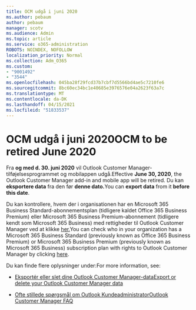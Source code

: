 ```yaml
---
title: OCM udgå i juni 2020
ms.author: pebaum
author: pebaum
manager: scotv
ms.audience: Admin
ms.topic: article
ms.service: o365-administration
ROBOTS: NOINDEX, NOFOLLOW
localization_priority: Normal
ms.collection: Adm_O365
ms.custom:
- "9001492"
- "3544"
ms.openlocfilehash: 045ba28f29fcd37b7cbf7d5566bd4ae5c7210fe6
ms.sourcegitcommit: 8bc60ec34bc1e40685e3976576e04a2623f63a7c
ms.translationtype: MT
ms.contentlocale: da-DK
ms.lasthandoff: 04/15/2021
ms.locfileid: "51833537"
---
```

# <a name="ocm-to-be-retired-june-2020"></a><span data-ttu-id="4d51a-102">OCM udgå i juni 2020</span><span class="sxs-lookup"><span data-stu-id="4d51a-102">OCM to be retired June 2020</span></span>


<span data-ttu-id="4d51a-103">Fra **og med d. 30. juni 2020** vil Outlook Customer Manager-tilføjelsesprogrammet og mobilappen udgå.</span><span class="sxs-lookup"><span data-stu-id="4d51a-103">Effective **June 30, 2020**, the Outlook Customer Manager add-in and mobile app will be retired.</span></span> <span data-ttu-id="4d51a-104">Du kan **eksportere data** fra den før **denne dato.**</span><span class="sxs-lookup"><span data-stu-id="4d51a-104">You can  **export data**  from it  **before this date**.</span></span>  

<span data-ttu-id="4d51a-105">Du kan kontrollere, hvem der i organisationen har en Microsoft 365 Business Standard-abonnementsplan (tidligere kaldet Office 365 Business Premium) eller Microsoft 365 Business Premium-abonnement (tidligere kendt som Microsoft 365 Business) med rettigheder til Outlook Customer Manager ved at klikke [her.](https://admin.microsoft.com/AdminPortal/Home?ref=/users)</span><span class="sxs-lookup"><span data-stu-id="4d51a-105">You can check who in your organization has a Microsoft 365 Business Standard (previously known as Office 365 Business Premium) or Microsoft 365 Business Premium (previously known as Microsoft 365 Business) subscription plan with rights to Outlook Customer Manager by clicking [here](https://admin.microsoft.com/AdminPortal/Home?ref=/users).</span></span>

<span data-ttu-id="4d51a-106">Du kan finde flere oplysninger under:</span><span class="sxs-lookup"><span data-stu-id="4d51a-106">For more information, see:</span></span>

- [<span data-ttu-id="4d51a-107">Eksportér eller slet dine Outlook Customer Manager-data</span><span class="sxs-lookup"><span data-stu-id="4d51a-107">Export or delete your Outlook Customer Manager data</span></span>](https://support.office.com/article/1a421cb4-e8de-4b44-bfb8-710b92820439)

- [<span data-ttu-id="4d51a-108">Ofte stillede spørgsmål om Outlook Kundeadministrator</span><span class="sxs-lookup"><span data-stu-id="4d51a-108">Outlook Customer Manager FAQ</span></span>](https://techcommunity.microsoft.com/t5/outlook-customer-manager/faq-frequently-asked-questions-about-outlook-customer-manager/m-p/29680)
